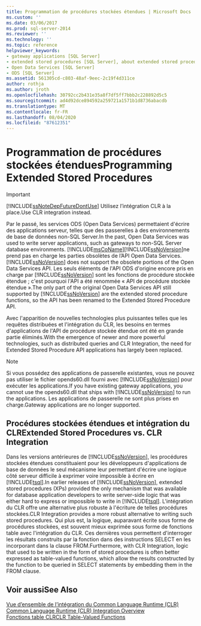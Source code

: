 ```yaml
---
title: Programmation de procédures stockées étendues | Microsoft Docs
ms.custom: ''
ms.date: 03/06/2017
ms.prod: sql-server-2014
ms.reviewer: ''
ms.technology: ''
ms.topic: reference
helpviewer_keywords:
- gateway applications [SQL Server]
- extended stored procedures [SQL Server], about extended stored procedures
- Open Data Services [SQL Server]
- ODS [SQL Server]
ms.assetid: 561305cd-c803-48af-9eec-2c19f4d311ce
author: rothja
ms.author: jroth
ms.openlocfilehash: 30792cc2b431e35a8f7df5ff7bbb2c228892d5c5
ms.sourcegitcommit: ad4d92dce894592a259721a1571b1d8736abacdb
ms.translationtype: MT
ms.contentlocale: fr-FR
ms.lasthandoff: 08/04/2020
ms.locfileid: "87612351"
---
```

# <a name="programming-extended-stored-procedures"></a><span data-ttu-id="71000-102">Programmation de procédures stockées étendues</span><span class="sxs-lookup"><span data-stu-id="71000-102">Programming Extended Stored Procedures</span></span>
    
> [!IMPORTANT]  
>  [!INCLUDE[ssNoteDepFutureDontUse](../../includes/ssnotedepfuturedontuse-md.md)] <span data-ttu-id="71000-103">Utilisez l’intégration CLR à la place.</span><span class="sxs-lookup"><span data-stu-id="71000-103">Use CLR integration instead.</span></span>  
  
 <span data-ttu-id="71000-104">Par le passé, les services ODS (Open Data Services) permettaient d'écrire des applications serveur, telles que des passerelles à des environnements de base de données non-SQL Server.</span><span class="sxs-lookup"><span data-stu-id="71000-104">In the past, Open Data Services was used to write server applications, such as gateways to non-SQL Server database environments.</span></span> [!INCLUDE[msCoName](../../includes/msconame-md.md)]<span data-ttu-id="71000-105">[!INCLUDE[ssNoVersion](../../includes/ssnoversion-md.md)]ne prend pas en charge les parties obsolètes de l’API Open Data Services.</span><span class="sxs-lookup"><span data-stu-id="71000-105">[!INCLUDE[ssNoVersion](../../includes/ssnoversion-md.md)] does not support the obsolete portions of the Open Data Services API.</span></span> <span data-ttu-id="71000-106">Les seuls éléments de l'API ODS d'origine encore pris en charge par [!INCLUDE[ssNoVersion](../../includes/ssnoversion-md.md)] sont les fonctions de procédure stockée étendue ; c'est pourquoi l'API a été renommée « API de procédure stockée étendue ».</span><span class="sxs-lookup"><span data-stu-id="71000-106">The only part of the original Open Data Services API still supported by [!INCLUDE[ssNoVersion](../../includes/ssnoversion-md.md)] are the extended stored procedure functions, so the API has been renamed to the Extended Stored Procedure API.</span></span>  
  
 <span data-ttu-id="71000-107">Avec l'apparition de nouvelles technologies plus puissantes telles que les requêtes distribuées et l'intégration du CLR, les besoins en termes d'applications de l'API de procédure stockée étendue ont été en grande partie éliminés.</span><span class="sxs-lookup"><span data-stu-id="71000-107">With the emergence of newer and more powerful technologies, such as distributed queries and CLR Integration, the need for Extended Stored Procedure API applications has largely been replaced.</span></span>  
  
> [!NOTE]  
>  <span data-ttu-id="71000-108">Si vous possédez des applications de passerelle existantes, vous ne pouvez pas utiliser le fichier opends60.dll fourni avec [!INCLUDE[ssNoVersion](../../includes/ssnoversion-md.md)] pour exécuter les applications.</span><span class="sxs-lookup"><span data-stu-id="71000-108">If you have existing gateway applications, you cannot use the opends60.dll that ships with [!INCLUDE[ssNoVersion](../../includes/ssnoversion-md.md)] to run the applications.</span></span> <span data-ttu-id="71000-109">Les applications de passerelle ne sont plus prises en charge.</span><span class="sxs-lookup"><span data-stu-id="71000-109">Gateway applications are no longer supported.</span></span>  
  
## <a name="extended-stored-procedures-vs-clr-integration"></a><span data-ttu-id="71000-110">Procédures stockées étendues et intégration du CLR</span><span class="sxs-lookup"><span data-stu-id="71000-110">Extended Stored Procedures vs. CLR Integration</span></span>  
 <span data-ttu-id="71000-111">Dans les versions antérieures de [!INCLUDE[ssNoVersion](../../includes/ssnoversion-md.md)], les procédures stockées étendues constituaient pour les développeurs d'applications de base de données le seul mécanisme leur permettant d'écrire une logique côté serveur difficile à exprimer voire impossible à écrire en [!INCLUDE[tsql](../../includes/tsql-md.md)].</span><span class="sxs-lookup"><span data-stu-id="71000-111">In earlier releases of [!INCLUDE[ssNoVersion](../../includes/ssnoversion-md.md)], extended stored procedures (XPs) provided the only mechanism that was available for database application developers to write server-side logic that was either hard to express or impossible to write in [!INCLUDE[tsql](../../includes/tsql-md.md)].</span></span> <span data-ttu-id="71000-112">L'intégration du CLR offre une alternative plus robuste à l'écriture de telles procédures stockées.</span><span class="sxs-lookup"><span data-stu-id="71000-112">CLR Integration provides a more robust alternative to writing such stored procedures.</span></span> <span data-ttu-id="71000-113">Qui plus est, la logique, auparavant écrite sous forme de procédures stockées, est souvent mieux exprimée sous forme de fonctions table avec l'intégration du CLR. Ces dernières vous permettent d'interroger les résultats construits par la fonction dans des instructions SELECT en les incorporant dans la clause FROM.</span><span class="sxs-lookup"><span data-stu-id="71000-113">Furthermore, with CLR Integration, logic that used to be written in the form of stored procedures is often better expressed as table-valued functions, which allow the results constructed by the function to be queried in SELECT statements by embedding them in the FROM clause.</span></span>  
  
## <a name="see-also"></a><span data-ttu-id="71000-114">Voir aussi</span><span class="sxs-lookup"><span data-stu-id="71000-114">See Also</span></span>  
 <span data-ttu-id="71000-115">[Vue d’ensemble de l’intégration du Common Language Runtime &#40;CLR&#41;](../clr-integration/common-language-runtime-integration-overview.md) </span><span class="sxs-lookup"><span data-stu-id="71000-115">[Common Language Runtime &#40;CLR&#41; Integration Overview](../clr-integration/common-language-runtime-integration-overview.md) </span></span>  
 [<span data-ttu-id="71000-116">Fonctions table CLR</span><span class="sxs-lookup"><span data-stu-id="71000-116">CLR Table-Valued Functions</span></span>](../clr-integration-database-objects-user-defined-functions/clr-table-valued-functions.md)  
  
  

